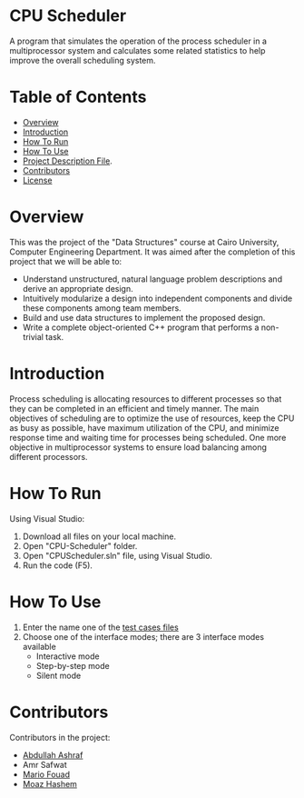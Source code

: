 # CPU Scheduler
A program that simulates the operation of the
process scheduler in a multiprocessor system and calculates some related statistics to
help improve the overall scheduling system.
# Table of Contents
* [Overview](#Overview)
* [Introduction](#Introduction)
* [How To Run](#How-To-Run)
* [How To Use](#How-To-Use)
* [Project Description File](https://docs.google.com/document/d/1MGKfCWCv1HpQ30vOlOghCRcJZ1W1KU87/edit).
* [Contributors](#Contributors)
* [License](./LICENSE)
# Overview
This was the project of the "Data Structures" course at Cairo University, Computer Engineering Department. It was aimed after the completion of this project that we will be able to:
* Understand unstructured, natural language problem descriptions and derive an appropriate design.
* Intuitively modularize a design into independent components and divide these components among team members.
* Build and use data structures to implement the proposed design.
* Write a complete object-oriented C++ program that performs a non-trivial task.
# Introduction
Process scheduling is allocating resources to different processes so that they can be
completed in an efficient and timely manner. The main objectives of scheduling are to optimize the
use of resources, keep the CPU as busy as possible, have maximum utilization of the CPU, and
minimize response time and waiting time for processes being scheduled. One more objective in
multiprocessor systems to ensure load balancing among different processors.
# How To Run
Using Visual Studio:
1. Download all files on your local machine.
2. Open "CPU-Scheduler" folder.
3. Open "CPUScheduler.sln" file, using Visual Studio.
4. Run the code (F5).
# How To Use
1. Enter the name one of the [test cases files](./Test%20Cases)
2. Choose one of the interface modes; there are 3 interface modes available
      * Interactive mode
      * Step-by-step mode
      * Silent mode
# Contributors
Contributors in the project:
* [Abdullah Ashraf](https://github.com/AbdullahAsh77)
* Amr Safwat
* [Mario Fouad](https://github.com/mariofouad)
* [Moaz Hashem](https://github.com/Pixels57)
